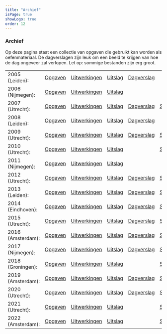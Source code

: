 ```yaml
---
title: "Archief"
isPage: true
showLogo: true
order: 12
---
```


### Archief

Op deze pagina staat een collectie van opgaven die gebruikt kan worden als oefenmateriaal. De dagverslagen zijn leuk om een beeld te krijgen van hoe de dag ongeveer zal verlopen. Let op: sommige bestanden zijn erg groot.

<div class="table-responsive">
  <table class="table table-condensed">
    <tbody>
      <tr>
        <td>2005 (Leiden):</td>
        <td><a href="archief/limo2005opg.pdf">Opgaven</a></td>
        <td><a href="archief/limo2005opl.pdf">Uitwerkingen</a></td>
        <td><a href="archief/uitslag05.pdf">Uitslag</a></td>
        <td><a href="archief/dagverslag05.pdf">Dagverslag</a></td>
        <td></td>
      </tr>
      <tr>
        <td>2006 (Nijmegen):</td>
        <td><a href="archief/limo2006opg.pdf">Opgaven</a></td>
        <td><a href="archief/limo2006opl.pdf">Uitwerkingen</a></td>
        <td><a href="archief/uitslag06.xls">Uitslag</a></td>
        <td></td>
        <td></td>
      </tr>
      <tr>
        <td>2007 (Utrecht):</td>
        <td><a href="archief/limo2007opg.pdf">Opgaven</a></td>
        <td><a href="archief/limo2007opl.pdf">Uitwerkingen</a></td>
        <td><a href="archief/uitslag07.xls">Uitslag</a></td>
        <td><a href="archief/dagverslag07.pdf">Dagverslag</a></td>
        <td><a href="https://limo2007.a-eskwadraat.nl/">Site</a></td>
      </tr>
      <tr>
        <td>2008 (Leiden):</td>
        <td><a href="archief/limo2008opg.pdf">Opgaven</a></td>
        <td><a href="archief/limo2008opl.pdf">Uitwerkingen</a></td>
        <td><a href="archief/uitslag08.pdf">Uitslag</a></td>
        <td><a href="dagverslagen/dagverslag08.pdf">Dagverslag</a></td>
        <td></td>
      </tr>
      <tr>
        <td>2009 (Utrecht):</td>
        <td><a href="archief/limo2009opg.pdf">Opgaven</a></td>
        <td><a href="archief/limo2009opl.pdf">Uitwerkingen</a></td>
        <td><a href="archief/uitslag09.xls">Uitslag</a></td>
        <td><a href="archief/dagverslag09.jpg">Dagverslag</a></td>
        <td><a href="https://limo2009.a-eskwadraat.nl/">Site</a></td>
      </tr>
      <tr>
        <td>2010 (Utrecht):</td>
        <td><a href="archief/limo2010opg.pdf">Opgaven</a></td>
        <td><a href="archief/limo2010opl.pdf">Uitwerkingen</a></td>
        <td><a href="archief/uitslag10.xls">Uitslag</a></td>
        <td></td>
        <td><a href="https://limo2010.a-eskwadraat.nl/">Site</a></td>
      </tr>
      <tr>
        <td>2011 (Nijmegen):</td>
        <td><a href="archief/limo2011opg.pdf">Opgaven</a></td>
        <td><a href="archief/limo2011opl.pdf">Uitwerkingen</a></td>
        <td><a href="archief/uitslag11.pdf">Uitslag</a></td>
        <td></td>
        <td></td>
      </tr>
      <tr>
        <td>2012 (Utrecht):</td>
        <td><a href="archief/limo2012opg.pdf">Opgaven</a></td>
        <td><a href="archief/limo2012opl.pdf">Uitwerkingen</a></td>
        <td><a href="archief/uitslag12.pdf">Uitslag</a></td>
        <td><a href="archief/dagverslag12.jpg">Dagverslag</a></td>
        <td><a href="https://limo2012.a-eskwadraat.nl/">Site</a></td>
      </tr>
      <tr>
        <td>2013 (Leiden):</td>
        <td><a href="archief/limo2013opg.pdf">Opgaven</a></td>
        <td><a href="archief/limo2013opl.pdf">Uitwerkingen</a></td>
        <td><a href="archief/uitslag13.pdf">Uitslag</a></td>
        <td><a href="archief/dagverslag13.pdf">Dagverslag</a></td>
        <td><a href="https://deleidscheflesch.nl/limo/">Site</a></td>
        <td></td>
      </tr>
      <tr>
        <td>2014 (Eindhoven):</td>
        <td><a href="archief/limo2014opg.pdf">Opgaven</a></td>
        <td><a href="archief/limo2014opl.pdf">Uitwerkingen</a></td>
        <td><a href="archief/uitslag14.pdf">Uitslag</a></td>
        <td><a href="archief/dagverslag14.pdf">Dagverslag</a></td>
        <td><a href="https://gewis.nl/limo/">Site</a></td>
      </tr>
      <tr>
        <td>2015 (Utrecht):</td>
        <td><a href="archief/limo2015opg.pdf">Opgaven</a></td>
        <td><a href="archief/limo2015opl.pdf">Uitwerkingen</a></td>
        <td><a href="archief/uitslag15.pdf">Uitslag</a></td>
        <td><a href="archief/dagverslag15.pdf">Dagverslag</a></td>
        <td><a href="https://limo2015.a-eskwadraat.nl">Site</a></td>
      </tr>
      <tr>
        <td>2016 (Amsterdam):</td>
        <td><a href="archief/limo2016opg.pdf">Opgaven</a></td>
        <td><a href="archief/limo2016opl.pdf">Uitwerkingen</a></td>
        <td><a href="archief/uitslag16.pdf">Uitslag</a></td>
        <td><a href="archief/dagverslag16.pdf">Dagverslag</a></td>
        <td><a href="http://nsaweb.nl/limo2016/">Site</a></td>
      </tr>
      <tr>
        <td>2017 (Nijmegen):</td>
        <td><a href="archief/limo2017opg.pdf">Opgaven</a></td>
        <td><a href="archief/limo2017opl.pdf">Uitwerkingen</a></td>
        <td><a href="archief/uitslag17.pdf">Uitslag</a></td>
        <td><a href="archief/dagverslag17.pdf">Dagverslag</a></td>
        <td><a href="https://desda.org/limo2017/">Site</a></td>
      </tr>
      <tr>
        <td>2018 (Groningen):</td>
        <td><a href="archief/limo2018opg.pdf">Opgaven</a></td>
        <td><a href="archief/limo2018opl.pdf">Uitwerkingen</a></td>
        <td><a href="archief/uitslag18.pdf">Uitslag</a></td>
        <td><!--<a href="archief/dagverslag18.pdf">Dagverslag</a>--></td>
        <td><a href="http://limo.fmf.nl/">Site</a></td>
      </tr>
      <tr>
        <td>2019 (Amsterdam):</td>
        <td><a href="archief/limo2019opg.pdf">Opgaven</a></td>
        <td><a href="archief/limo2019opl.pdf">Uitwerkingen</a></td>
        <td><a href="archief/uitslag19.pdf">Uitslag</a></td>
        <td><a href="archief/dagverslag19.pdf">Dagverslag</a></td>
        <td><a href="http://limo2019.nsaweb.nl/">Site</a></td>
      </tr>
      <tr>
        <td>2020 (Utrecht):</td>
        <td><a href="archief/limo2020opg.pdf">Opgaven</a></td>
        <td><a href="archief/limo2020opl.pdf">Uitwerkingen</a></td>
        <td><a href="archief/uitslag20.pdf">Uitslag</a></td>
        <td><a href="archief/dagverslag20.pdf">Dagverslag</a></td>
	<td><a href="https://limo2020.a-eskwadraat.nl/">Site</a></td>
      </tr>
      <tr>
        <td>2021 (Utrecht):</td>
        <td><a href="archief/limo2021opg_NL.pdf">Opgaven</a></td>
        <td><a href="archief/limo2021opl_NL.pdf">Uitwerkingen</a></td>
        <td><a href="archief/uitslag21.xlsx">Uitslag</a></td>
        <td></td>
	<td><a href="https://limo2021.a-eskwadraat.nl"/>Site</a></td>
      </tr>
      <tr>
        <td>2022 (Amsterdam):</td>
        <td><a href="archief/limo2022opg.pdf">Opgaven</a></td>
        <td><a href="archief/limo2022opl.pdf">Uitwerkingen</a></td>
        <td><a href="archief/uitslag22.pdf">Uitslag</a></td>
        <td></td>
	<td><a href="https://limo2022.nsaweb.nl"/>Site</a></td>
      </tr>
    </tbody>
  </table>
</div>
